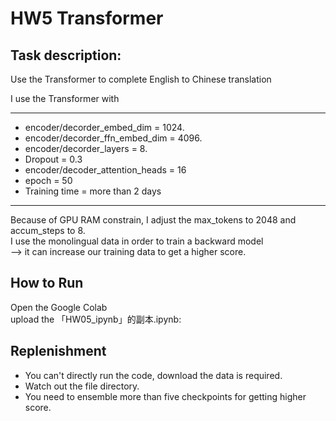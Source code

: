 # HW5 Transformer
## Task description:
Use the Transformer to complete English to Chinese translation

I use the Transformer with <br>

-----------------------------------
* encoder/decorder_embed_dim = 1024.<br>
* encoder/decorder_ffn_embed_dim = 4096.<br>
* encoder/decorder_layers = 8.<br>
* Dropout = 0.3<br>
* encoder/decoder_attention_heads = 16<br>
* epoch = 50
* Training time = more than 2 days
-----------------------------------
Because of GPU RAM constrain, I adjust the max_tokens to 2048 and accum_steps to 8.<br>
I use the monolingual data in order to train a backward model <br>
--> it can increase our training data to get a higher score.<br>


## How to Run
Open  the Google Colab<br>
upload the 「HW05_ipynb」的副本.ipynb:<br>


## Replenishment
* You can't directly run the code, download the data is required.
* Watch out the file directory.
* You need to ensemble more than five checkpoints for getting higher score.


